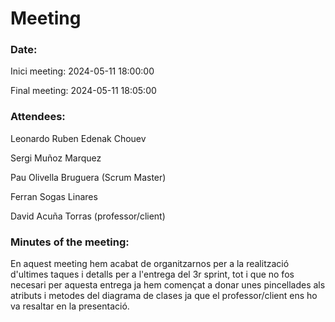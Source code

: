 # Meeting

### Date:
Inici meeting: 2024-05-11 18:00:00

Final meeting: 2024-05-11 18:05:00

### Attendees:
Leonardo Ruben Edenak Chouev

Sergi Muñoz Marquez

Pau Olivella Bruguera (Scrum Master)

Ferran Sogas Linares

David Acuña Torras (professor/client)

### Minutes of the meeting:
En aquest meeting hem acabat de organitzarnos per a la realització d'ultimes taques i detalls per a l'entrega del 3r sprint, tot i que no fos necesari per aquesta entrega ja hem començat a donar unes pincellades als atributs i metodes del diagrama de clases ja que el professor/client ens ho va resaltar en la presentació.
